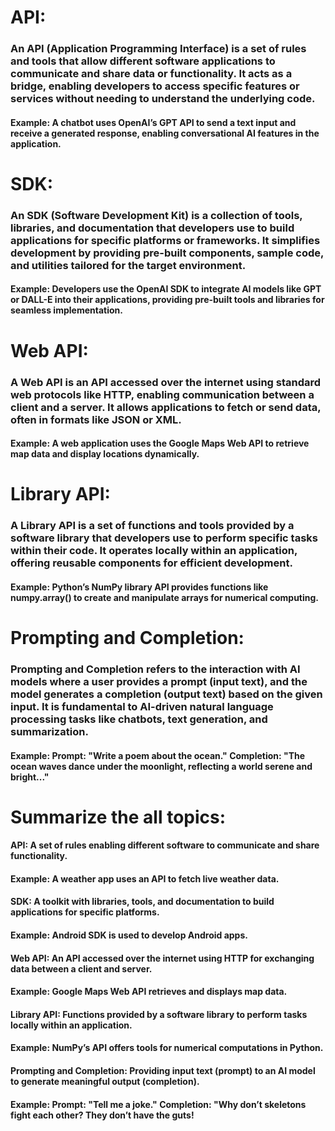 # API:
### An API (Application Programming Interface) is a set of rules and tools that allow different software applications to communicate and share data or functionality. It acts as a bridge, enabling developers to access specific features or services without needing to understand the underlying code.
#### Example: A chatbot uses OpenAI’s GPT API to send a text input and receive a generated response, enabling conversational AI features in the application. 
# SDK:
### An SDK (Software Development Kit) is a collection of tools, libraries, and documentation that developers use to build applications for specific platforms or frameworks. It simplifies development by providing pre-built components, sample code, and utilities tailored for the target environment.
#### Example: Developers use the OpenAI SDK to integrate AI models like GPT or DALL-E into their applications, providing pre-built tools and libraries for seamless implementation.
# Web API:
###  A Web API is an API accessed over the internet using standard web protocols like HTTP, enabling communication between a client and a server. It allows applications to fetch or send data, often in formats like JSON or XML.
#### Example: A web application uses the Google Maps Web API to retrieve map data and display locations dynamically.
# Library API:
### A Library API is a set of functions and tools provided by a software library that developers use to perform specific tasks within their code. It operates locally within an application, offering reusable components for efficient development.
#### Example: Python’s NumPy library API provides functions like numpy.array() to create and manipulate arrays for numerical computing.
# Prompting and Completion: 
### Prompting and Completion refers to the interaction with AI models where a user provides a prompt (input text), and the model generates a completion (output text) based on the given input. It is fundamental to AI-driven natural language processing tasks like chatbots, text generation, and summarization.
#### Example: Prompt: "Write a poem about the ocean." Completion: "The ocean waves dance under the moonlight, reflecting a world serene and bright..."

# Summarize the all topics:
#### 
#### API: A set of rules enabling different software to communicate and share functionality.
#### Example: A weather app uses an API to fetch live weather data.

#### SDK: A toolkit with libraries, tools, and documentation to build applications for specific platforms.
#### Example: Android SDK is used to develop Android apps.

#### Web API: An API accessed over the internet using HTTP for exchanging data between a client and server.
#### Example: Google Maps Web API retrieves and displays map data.

#### Library API: Functions provided by a software library to perform tasks locally within an application.
#### Example: NumPy’s API offers tools for numerical computations in Python.

#### Prompting and Completion: Providing input text (prompt) to an AI model to generate meaningful output (completion).
#### Example: Prompt: "Tell me a joke." Completion: "Why don’t skeletons fight each other? They don’t have the guts!